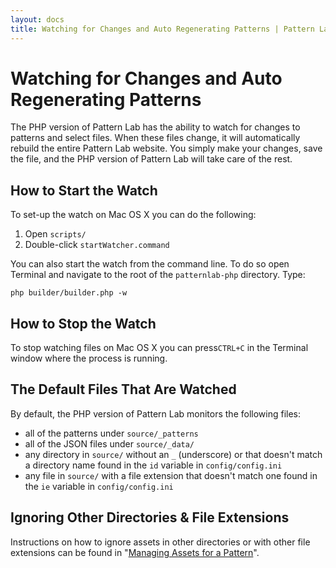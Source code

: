 ```yaml
---
layout: docs
title: Watching for Changes and Auto Regenerating Patterns | Pattern Lab
---
```


# Watching for Changes and Auto Regenerating Patterns
The PHP version of Pattern Lab has the ability to watch for changes to patterns and select files. When these files change, it will automatically rebuild the entire Pattern Lab website. You simply make your changes, save the file, and the PHP version of Pattern Lab will take care of the rest.

## How to Start the Watch

To set-up the watch on Mac OS X you can do the following:

1. Open `scripts/`
2. Double-click `startWatcher.command`

You can also start the watch from the command line. To do so open Terminal and navigate to the root of the `patternlab-php` directory. Type:

    php builder/builder.php -w

## How to Stop the Watch

To stop watching files on Mac OS X you can press`CTRL+C` in the Terminal window where the process is running. 

## The Default Files That Are Watched

By default, the PHP version of Pattern Lab monitors the following files:

* all of the patterns under `source/_patterns`
* all of the JSON files under `source/_data/` 
* any directory in `source/` without an `_` (underscore) or that doesn't match a directory name found in the `id` variable in `config/config.ini`
* any file in `source/` with a file extension that doesn't match one found in the `ie` variable in `config/config.ini`

## Ignoring Other Directories & File Extensions 

Instructions on how to ignore assets in other directories or with other file extensions can be found in "[Managing Assets for a Pattern](https://github.com/pattern-lab/patternlab-php/wiki/Managing-Assets-for-a-Pattern)".
